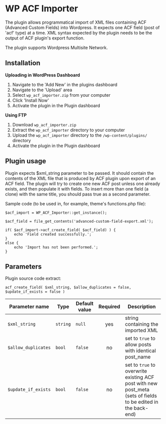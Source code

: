 WP ACF Importer
==============

The plugin allows programmatical import of XML files containing ACF (Advanced Custom Fields) into Wordpress. It expects one ACF field (post of 'acf' type) at a time. XML syntax expected by the plugin needs to be the output of ACF plugin's export function.

The plugin supports Wordpress Multisite Network.

Installation
------------

**Uploading in WordPress Dashboard**

1. Navigate to the 'Add New' in the plugins dashboard
2. Navigate to the 'Upload' area
3. Select `wp_acf_importer.zip` from your computer
4. Click 'Install Now'
5. Activate the plugin in the Plugin dashboard

**Using FTP**

1. Download `wp_acf_importer.zip`
2. Extract the `wp_acf_importer` directory to your computer
3. Upload the `wp_acf_importer` directory to the `/wp-content/plugins/` directory
4. Activate the plugin in the Plugin dashboard


Plugin usage
------------

Plugin expects $xml_string parameter to be passed. It should contain the contents of the XML file that is produced by ACF plugin upon export of an ACF field. The plugin will try to create one new ACF post unless one already exists, and then populate it with fields. To insert more than one field (a clone) with the same title, you should pass true as a second parameter.

Sample code (to be used in, for example, theme's functions.php file):
            
    $acf_import = WP_ACF_Importer::get_instance();
    
    $acf_field = file_get_contents('advanced-custom-field-export.xml');
    
    if( $acf_import->acf_create_field( $acf_field) ) {
        echo 'Field created successfully.';
    }
    else {
        echo 'Import has not been performed.';
    }


Parameters
------------

Plugin source code extract:

    acf_create_field( $xml_string, $allow_duplicates = false, $update_if_exists = false )

| Parameter name      | Type     | Default value | Required | Description |
| ------------------- | -------- | ------------- |:--------:| ----------- |
| `$xml_string`       | `string` | `null`        | yes      | string containing the imported XML
| `$allow_duplicates` | `bool`   | `false`       | no       | set to `true` to allow posts with identical post_name |
| `$update_if_exists` | `bool`   | `false`       | no       | set to `true` to overwrite existing ACF post with new post_meta (sets of fields to be edited in the back-end)

